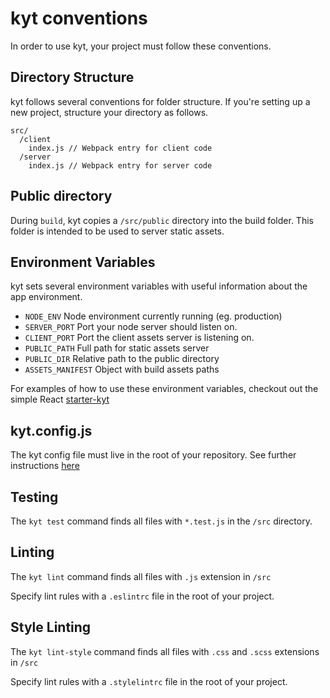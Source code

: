 # kyt conventions

In order to use kyt, your project must follow these conventions.

## Directory Structure

kyt follows several conventions for folder structure. If you're setting up a new project, structure your directory as follows.
```
src/
  /client
    index.js // Webpack entry for client code
  /server
    index.js // Webpack entry for server code
```

## Public directory

During `build`, kyt copies a `/src/public` directory into the build folder. This folder is intended to be used to server static assets.

## Environment Variables

kyt sets several environment variables with useful information about the app environment.

* `NODE_ENV` Node environment currently running (eg. production)
* `SERVER_PORT` Port your node server should listen on.
* `CLIENT_PORT` Port the client assets server is listening on.
* `PUBLIC_PATH` Full path for static assets server
* `PUBLIC_DIR` Relative path to the public directory
* `ASSETS_MANIFEST` Object with build assets paths

For examples of how to use these environment variables, checkout out the simple React [starter-kyt](https://github.com/nytm/wf-kyt-starter)

## kyt.config.js
The kyt config file must live in the root of your repository.
See further instructions [here](/docs/kytConfig.md)

## Testing
The `kyt test` command finds all files with `*.test.js` in the `/src` directory.

## Linting

The `kyt lint` command finds all files with `.js` extension in `/src`

Specify lint rules with a `.eslintrc` file in the root of your project.

## Style Linting
The `kyt lint-style` command finds all files with `.css` and `.scss` extensions in `/src`

Specify lint rules with a `.stylelintrc` file in the root of your project.
